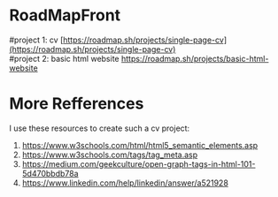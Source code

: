 # RoadMapFront
#project 1: cv
[https://roadmap.sh/projects/single-page-cv](https://roadmap.sh/projects/single-page-cv) 
<br />
#project 2: basic html website
https://roadmap.sh/projects/basic-html-website
# More Refferences
I use these resources to create such a cv project:
1)	https://www.w3schools.com/html/html5_semantic_elements.asp
2)	https://www.w3schools.com/tags/tag_meta.asp
3)	https://medium.com/geekculture/open-graph-tags-in-html-101-5d470bbdb78a
4)	https://www.linkedin.com/help/linkedin/answer/a521928
